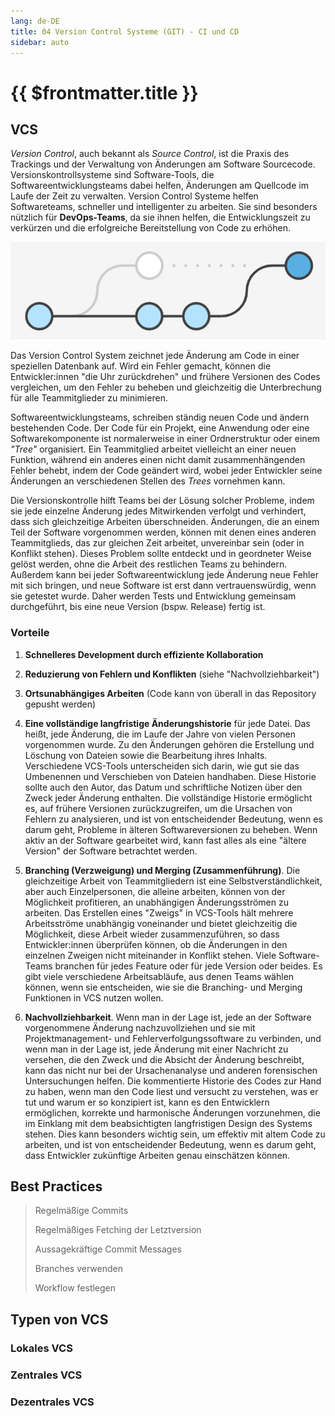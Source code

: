```yaml
---
lang: de-DE
title: 04 Version Control Systeme (GIT) - CI und CD
sidebar: auto
---
```


# {{ $frontmatter.title }}

## VCS
*Version Control*, auch bekannt als *Source Control*, ist die Praxis des Trackings und der Verwaltung von Änderungen am Software Sourcecode. Versionskontrollsysteme sind Software-Tools, die Softwareentwicklungsteams dabei helfen, Änderungen am Quellcode im Laufe der Zeit zu verwalten. Version Control Systeme helfen Softwareteams, schneller und intelligenter zu arbeiten. Sie sind besonders nützlich für **DevOps-Teams**, da sie ihnen helfen, die Entwicklungszeit zu verkürzen und die erfolgreiche Bereitstellung von Code zu erhöhen.

![Version Control](./img/version_control1.png)

Das Version Control System zeichnet jede Änderung am Code in einer speziellen Datenbank auf. Wird ein Fehler gemacht, können die Entwickler:innen "die Uhr zurückdrehen" und frühere Versionen des Codes vergleichen, um den Fehler zu beheben und gleichzeitig die Unterbrechung für alle Teammitglieder zu minimieren.

Softwareentwicklungsteams, schreiben ständig neuen Code und ändern bestehenden Code. Der Code für ein Projekt, eine Anwendung oder eine Softwarekomponente ist normalerweise in einer Ordnerstruktur oder einem *"Tree"* organisiert. Ein Teammitglied arbeitet vielleicht an einer neuen Funktion, während ein anderes einen nicht damit zusammenhängenden Fehler behebt, indem der Code geändert wird, wobei jeder Entwickler seine Änderungen an verschiedenen Stellen des *Trees* vornehmen kann.

Die Versionskontrolle hilft Teams bei der Lösung solcher Probleme, indem sie jede einzelne Änderung jedes Mitwirkenden verfolgt und verhindert, dass sich gleichzeitige Arbeiten überschneiden. Änderungen, die an einem Teil der Software vorgenommen werden, können mit denen eines anderen Teammitglieds, das zur gleichen Zeit arbeitet, unvereinbar sein (oder in Konflikt stehen). Dieses Problem sollte entdeckt und in geordneter Weise gelöst werden, ohne die Arbeit des restlichen Teams zu behindern. Außerdem kann bei jeder Softwareentwicklung jede Änderung neue Fehler mit sich bringen, und neue Software ist erst dann vertrauenswürdig, wenn sie getestet wurde. Daher werden Tests und Entwicklung gemeinsam durchgeführt, bis eine neue Version (bspw. Release) fertig ist.

### Vorteile
1. **Schnelleres Development durch effiziente Kollaboration**
2. **Reduzierung von Fehlern und Konflikten** (siehe "Nachvollziehbarkeit")
3. **Ortsunabhängiges Arbeiten** (Code kann von überall in das Repository gepusht werden)
4. **Eine vollständige langfristige Änderungshistorie** für jede Datei. Das heißt, jede Änderung, die im Laufe der Jahre von vielen Personen vorgenommen wurde. Zu den Änderungen gehören die Erstellung und Löschung von Dateien sowie die Bearbeitung ihres Inhalts. Verschiedene VCS-Tools unterscheiden sich darin, wie gut sie das Umbenennen und Verschieben von Dateien handhaben. Diese Historie sollte auch den Autor, das Datum und schriftliche Notizen über den Zweck jeder Änderung enthalten. Die vollständige Historie ermöglicht es, auf frühere Versionen zurückzugreifen, um die Ursachen von Fehlern zu analysieren, und ist von entscheidender Bedeutung, wenn es darum geht, Probleme in älteren Softwareversionen zu beheben. Wenn aktiv an der Software gearbeitet wird, kann fast alles als eine "ältere Version" der Software betrachtet werden.

5. **Branching (Verzweigung) und Merging (Zusammenführung)**. Die gleichzeitige Arbeit von Teammitgliedern ist eine Selbstverständlichkeit, aber auch Einzelpersonen, die alleine arbeiten, können von der Möglichkeit profitieren, an unabhängigen Änderungsströmen zu arbeiten. Das Erstellen eines "Zweigs" in VCS-Tools hält mehrere Arbeitsströme unabhängig voneinander und bietet gleichzeitig die Möglichkeit, diese Arbeit wieder zusammenzuführen, so dass Entwickler:innen überprüfen können, ob die Änderungen in den einzelnen Zweigen nicht miteinander in Konflikt stehen. Viele Software-Teams branchen für jedes Feature oder für jede Version oder beides. Es gibt viele verschiedene Arbeitsabläufe, aus denen Teams wählen können, wenn sie entscheiden, wie sie die Branching- und Merging Funktionen in VCS nutzen wollen.

6. **Nachvollziehbarkeit**. Wenn man in der Lage ist, jede an der Software vorgenommene Änderung nachzuvollziehen und sie mit Projektmanagement- und Fehlerverfolgungssoftware zu verbinden, und wenn man in der Lage ist, jede Änderung mit einer Nachricht zu versehen, die den Zweck und die Absicht der Änderung beschreibt, kann das nicht nur bei der Ursachenanalyse und anderen forensischen Untersuchungen helfen. Die kommentierte Historie des Codes zur Hand zu haben, wenn man den Code liest und versucht zu verstehen, was er tut und warum er so konzipiert ist, kann es den Entwicklern ermöglichen, korrekte und harmonische Änderungen vorzunehmen, die im Einklang mit dem beabsichtigten langfristigen Design des Systems stehen. Dies kann besonders wichtig sein, um effektiv mit altem Code zu arbeiten, und ist von entscheidender Bedeutung, wenn es darum geht, dass Entwickler zukünftige Arbeiten genau einschätzen können.


## Best Practices
> Regelmäßige Commits
> 
> Regelmäßiges Fetching der Letztversion
> 
> Aussagekräftige Commit Messages
> 
> Branches verwenden
> 
> Workflow festlegen


## Typen von VCS

### Lokales VCS

### Zentrales VCS

### Dezentrales VCS